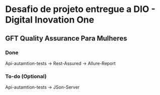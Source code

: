 # Desafio de projeto entregue a DIO - Digital Inovation One

## GFT Quality Assurance Para Mulheres

### Done 

Api-autamtion-tests 
    -> Rest-Assured
    -> Allure-Report

### To-do (Optional)  

Api-autamtion-tests 
    -> JSon-Server

